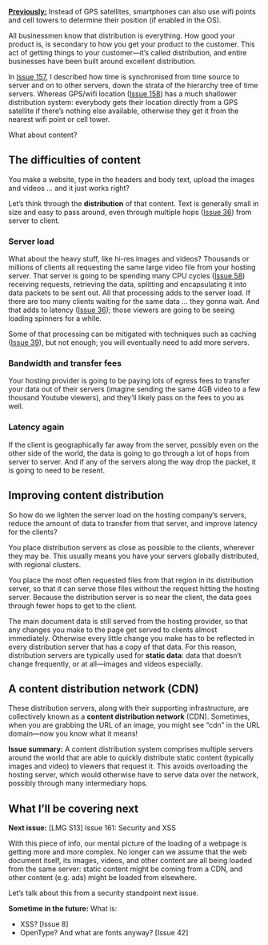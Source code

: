 [**Previously:**](https://buttondown.email/laymansguide/archive/) Instead of GPS satellites, smartphones can also use wifi points and cell towers to determine their position (if enabled in the OS).

All businessmen know that distribution is everything. How good your product is, is secondary to how you get your product to the customer. This act of getting things to your customer—it’s called distribution, and entire businesses have been built around excellent distribution.

In [Issue 157](https://buttondown.email/laymansguide/archive/lmg-s13-issue-157-ntp-and-time-syncing/), I described how time is synchronised from time source to server and on to other servers, down the strata of the hierarchy tree of time servers. Whereas GPS/wifi location ([Issue 158](https://buttondown.email/laymansguide/archive/lmg-s13-issue-158-gps/)) has a much shallower distribution system: everybody gets their location directly from a GPS satellite if there’s nothing else available, otherwise they get it from the nearest wifi point or cell tower.

What about content?

## The difficulties of content

You make a website, type in the headers and body text, upload the images and videos … and it just works right?

Let’s think through the **distribution** of that content. Text is generally small in size and easy to pass around, even through multiple hops ([Issue 36](https://buttondown.email/laymansguide/archive/lmg-s3-issue-36-latency/)) from server to client.

### Server load

What about the heavy stuff, like hi-res images and videos? Thousands or millions of clients all requesting the same large video file from your hosting server. That server is going to be spending many CPU cycles ([Issue 58](https://buttondown.email/laymansguide/archive/lmg-s5-issue-58-cpu-optimisation-part-1-out-of/)) receiving requests, retrieving the data, splitting and encapsulating it into data packets to be sent out. All that processing adds to the server load. If there are too many clients waiting for the same data ... they gonna wait. And that adds to latency ([Issue 36](https://buttondown.email/laymansguide/archive/lmg-s3-issue-36-latency/)); those viewers are going to be seeing loading spinners for a while.

Some of that processing can be mitigated with techniques such as caching ([Issue 39](https://buttondown.email/laymansguide/archive/lmg-s3-issue-39-caches-and-caching/)), but not enough; you will eventually need to add more servers.

### Bandwidth and transfer fees

Your hosting provider is going to be paying lots of egress fees to transfer your data out of their servers (imagine sending the same 4GB video to a few thousand Youtube viewers), and they’ll likely pass on the fees to you as well.

### Latency again

If the client is geographically far away from the server, possibly even on the other side of the world, the data is going to go through a lot of hops from server to server. And if any of the servers along the way drop the packet, it is going to need to be resent.

## Improving content distribution

So how do we lighten the server load on the hosting company’s servers, reduce the amount of data to transfer from that server, and improve latency for the clients?

You place distribution servers as close as possible to the clients, wherever they may be. This usually means you have your servers globally distributed, with regional clusters.

You place the most often requested files from that region in its distribution server, so that it can serve those files without the request hitting the hosting server. Because the distribution server is so near the client, the data goes through fewer hops to get to the client.

The main document data is still served from the hosting provider, so that any changes you make to the page get served to clients almost immediately. Otherwise every little change you make has to be reflected in every distribution server that has a copy of that data. For this reason, distribution servers are typically used for **static data**: data that doesn’t change frequently, or at all—images and videos especially.

## A content distribution network (CDN)

These distribution servers, along with their supporting infrastructure, are collectively known as a **content distribution network** (CDN). Sometimes, when you are grabbing the URL of an image, you might see “cdn” in the URL domain—now you know what it means!

**Issue summary:** A content distribution system comprises multiple servers around the world that are able to quickly distribute static content (typically images and video) to viewers that request it. This avoids overloading the hosting server, which would otherwise have to serve data over the network, possibly through many intermediary hops.

## What I’ll be covering next

**Next issue:** [LMG S13] Issue 161: Security and XSS

With this piece of info, our mental picture of the loading of a webpage is getting more and more complex. No longer can we assume that the web document itself, its images, videos, and other content are all being loaded from the same server: static content might be coming from a CDN, and other content (e.g. ads) might be loaded from elsewhere.

Let’s talk about this from a security standpoint next issue.

**Sometime in the future:** What is:

- XSS? [Issue 8]
- OpenType? And what are fonts anyway? [Issue 42]
